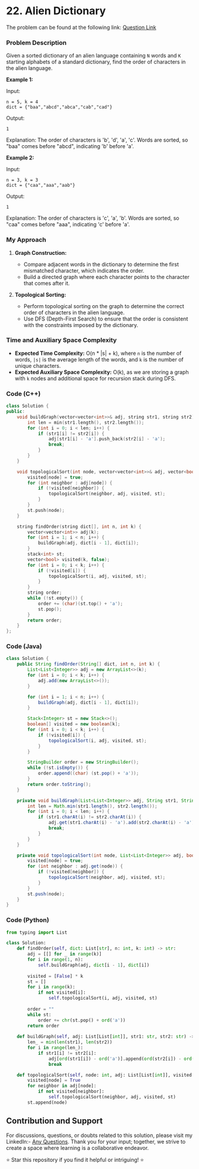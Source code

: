 # <b>22. Alien Dictionary</b>

The problem can be found at the following link: [Question Link](https://www.geeksforgeeks.org/problems/alien-dictionary/1)

### Problem Description

Given a sorted dictionary of an alien language containing `N` words and `K` starting alphabets of a standard dictionary, find the order of characters in the alien language.

**Example 1:**

Input:
```
n = 5, k = 4
dict = {"baa","abcd","abca","cab","cad"}
```
Output:
```
1
```
Explanation: The order of characters is 'b', 'd', 'a', 'c'. Words are sorted, so "baa" comes before "abcd", indicating 'b' before 'a'.

**Example 2:**

Input:
```
n = 3, k = 3
dict = {"caa","aaa","aab"}
```
Output:
```
1
```
Explanation: The order of characters is 'c', 'a', 'b'. Words are sorted, so "caa" comes before "aaa", indicating 'c' before 'a'.

### My Approach

1. **Graph Construction:**
   - Compare adjacent words in the dictionary to determine the first mismatched character, which indicates the order.
   - Build a directed graph where each character points to the character that comes after it.

2. **Topological Sorting:**
   - Perform topological sorting on the graph to determine the correct order of characters in the alien language.
   - Use DFS (Depth-First Search) to ensure that the order is consistent with the constraints imposed by the dictionary.

### Time and Auxiliary Space Complexity

- **Expected Time Complexity:** O(n * |s| + k), where `n` is the number of words, `|s|` is the average length of the words, and `k` is the number of unique characters.
- **Expected Auxiliary Space Complexity:** O(k), as we are storing a graph with `k` nodes and additional space for recursion stack during DFS.

### Code (C++)

```cpp
class Solution {
public:
    void buildGraph(vector<vector<int>>& adj, string str1, string str2) {
        int len = min(str1.length(), str2.length());
        for (int i = 0; i < len; i++) {
            if (str1[i] != str2[i]) {
                adj[str1[i] - 'a'].push_back(str2[i] - 'a');
                break;
            }
        }
    }

    void topologicalSort(int node, vector<vector<int>>& adj, vector<bool>& visited, stack<int>& st) {
        visited[node] = true;
        for (int neighbor : adj[node]) {
            if (!visited[neighbor]) {
                topologicalSort(neighbor, adj, visited, st);
            }
        }
        st.push(node);
    }

    string findOrder(string dict[], int n, int k) {
        vector<vector<int>> adj(k);
        for (int i = 1; i < n; i++) {
            buildGraph(adj, dict[i - 1], dict[i]);
        }
        stack<int> st;
        vector<bool> visited(k, false);
        for (int i = 0; i < k; i++) {
            if (!visited[i]) {
                topologicalSort(i, adj, visited, st);
            }
        }
        string order;
        while (!st.empty()) {
            order += (char)(st.top() + 'a');
            st.pop();
        }
        return order;
    }
};
```

### Code (Java)

```java
class Solution {
    public String findOrder(String[] dict, int n, int k) {
        List<List<Integer>> adj = new ArrayList<>(k);
        for (int i = 0; i < k; i++) {
            adj.add(new ArrayList<>());
        }

        for (int i = 1; i < n; i++) {
            buildGraph(adj, dict[i - 1], dict[i]);
        }

        Stack<Integer> st = new Stack<>();
        boolean[] visited = new boolean[k];
        for (int i = 0; i < k; i++) {
            if (!visited[i]) {
                topologicalSort(i, adj, visited, st);
            }
        }

        StringBuilder order = new StringBuilder();
        while (!st.isEmpty()) {
            order.append((char) (st.pop() + 'a'));
        }
        return order.toString();
    }

    private void buildGraph(List<List<Integer>> adj, String str1, String str2) {
        int len = Math.min(str1.length(), str2.length());
        for (int i = 0; i < len; i++) {
            if (str1.charAt(i) != str2.charAt(i)) {
                adj.get(str1.charAt(i) - 'a').add(str2.charAt(i) - 'a');
                break;
            }
        }
    }

    private void topologicalSort(int node, List<List<Integer>> adj, boolean[] visited, Stack<Integer> st) {
        visited[node] = true;
        for (int neighbor : adj.get(node)) {
            if (!visited[neighbor]) {
                topologicalSort(neighbor, adj, visited, st);
            }
        }
        st.push(node);
    }
}
```

### Code (Python)

```python
from typing import List

class Solution:
    def findOrder(self, dict: List[str], n: int, k: int) -> str:
        adj = [[] for _ in range(k)]
        for i in range(1, n):
            self.buildGraph(adj, dict[i - 1], dict[i])
        
        visited = [False] * k
        st = []
        for i in range(k):
            if not visited[i]:
                self.topologicalSort(i, adj, visited, st)
        
        order = ""
        while st:
            order += chr(st.pop() + ord('a'))
        return order
    
    def buildGraph(self, adj: List[List[int]], str1: str, str2: str) -> None:
        len_ = min(len(str1), len(str2))
        for i in range(len_):
            if str1[i] != str2[i]:
                adj[ord(str1[i]) - ord('a')].append(ord(str2[i]) - ord('a'))
                break

    def topologicalSort(self, node: int, adj: List[List[int]], visited: List[bool], st: List[int]) -> None:
        visited[node] = True
        for neighbor in adj[node]:
            if not visited[neighbor]:
                self.topologicalSort(neighbor, adj, visited, st)
        st.append(node)
```

## Contribution and Support

For discussions, questions, or doubts related to this solution, please visit my LinkedIn:- [Any Questions](https://www.linkedin.com/in/het-patel-8b110525a/). Thank you for your input; together, we strive to create a space where learning is a collaborative endeavor.

⭐ Star this repository if you find it helpful or intriguing! ⭐
